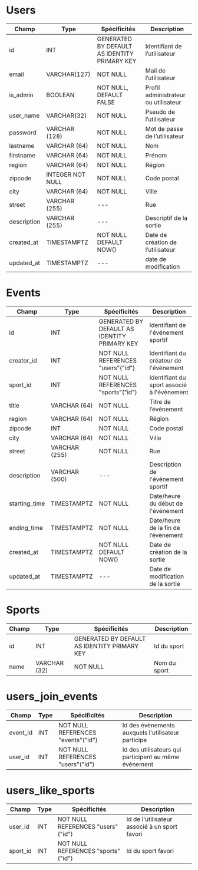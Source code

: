 # Users

| Champ|Type | Spécificités | Description |
|---|---|---|---|
| id | INT | GENERATED BY DEFAULT AS IDENTITY PRIMARY KEY |Identifiant de l’utilisateur |
|email|VARCHAR(127)|NOT NULL|Mail de l’utilisateur|
|is_admin|BOOLEAN|NOT NULL, DEFAULT FALSE|Profil administrateur ou utilisateur|
|user_name|VARCHAR(32)|NOT NULL|Pseudo de l’utilisateur|
|password|VARCHAR (128)|NOT NULL|Mot de passe de l’utilisateur|
|lastname|VARCHAR (64)|NOT NULL|Nom|
|firstname|VARCHAR (64)|NOT NULL|Prénom|
|region|VARCHAR (64)|NOT NULL|Région|
|zipcode|INTEGER NOT NULL|NOT NULL|Code postal|
|city|VARCHAR (64)|NOT NULL|Ville|
|street|VARCHAR (255)|---|Rue|
|description|VARCHAR (255)|---|Descriptif de la sortie|
|created_at|TIMESTAMPTZ |NOT NULL DEFAULT NOW()|Date de création de l’utilisateur|
|updated_at|TIMESTAMPTZ |---|date de modification|

# Events

| Champ|Type | Spécificités | Description |
|---|---|---|---|
| id | INT | GENERATED BY DEFAULT AS IDENTITY PRIMARY KEY |Identifiant de l'événement sportif|
|creator_id|INT|NOT NULL REFERENCES "users"("id")|Identifiant du créateur de l'événement|
|sport_id|INT|NOT NULL REFERENCES "sports"("id")|Identifiant du sport associé à l'évènement|
|title|VARCHAR (64)|NOT NULL|Titre de l’événement|
|region|VARCHAR (64)|NOT NULL|Région|
|zipcode|INT|NOT NULL|Code postal|
|city|VARCHAR (64)|NOT NULL|Ville|
|street|VARCHAR (255)|NOT NULL|Rue|
|description|VARCHAR (500)|---|Description de l'évènement sportif|
|starting_time|TIMESTAMPTZ |NOT NULL|Date/heure du début de l'événement|
|ending_time|TIMESTAMPTZ |NOT NULL|Date/heure de la fin de l’évènement|
|created_at|TIMESTAMPTZ |NOT NULL DEFAULT NOW()|Date de création de la sortie|
|updated_at|TIMESTAMPTZ |---|Date de modification de la sortie|

# Sports

| Champ|Type | Spécificités | Description |
|---|---|---|---|
| id | INT | GENERATED BY DEFAULT AS IDENTITY PRIMARY KEY | Id du sport |
|name|VARCHAR (32)|NOT NULL|Nom du sport|

# users_join_events

| Champ|Type | Spécificités | Description |
|---|---|---|---|
|event_id|INT|NOT NULL REFERENCES "events"("id")|Id des évènements auxquels l'utilisateur participe|
|user_id|INT|NOT NULL REFERENCES "users"("id")|Id des utilisateurs qui participent au même évènement|

# users_like_sports

| Champ|Type | Spécificités | Description |
|---|---|---|---|
|user_id|INT|NOT NULL REFERENCES "users"("id")|Id de l'utilisateur associé à un sport favori|
|sport_id|INT|NOT NULL REFERENCES "sports"("id")|Id du sport favori|